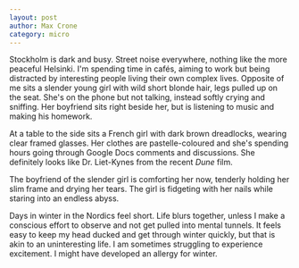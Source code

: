 ```yaml
---
layout: post
author: Max Crone
category: micro
---
```

Stockholm is dark and busy. Street noise everywhere, nothing like the more peaceful Helsinki. I'm spending time in cafés, aiming to work but being distracted by interesting people living their own complex lives. Opposite of me sits a slender young girl with wild short blonde hair, legs pulled up on the seat. She's on the phone but not talking, instead softly crying and sniffing. Her boyfriend sits right beside her, but is listening to music and making his homework.

At a table to the side sits a French girl with dark brown dreadlocks, wearing clear framed glasses. Her clothes are pastelle-coloured and she's spending hours going through Google Docs comments and discussions. She definitely looks like Dr. Liet-Kynes from the recent *Dune* film.

The boyfriend of the slender girl is comforting her now, tenderly holding her slim frame and drying her tears. The girl is fidgeting with her nails while staring into an endless abyss.

Days in winter in the Nordics feel short. Life blurs together, unless I make a conscious effort to observe and not get pulled into mental tunnels. It feels easy to keep my head ducked and get through winter quickly, but that is akin to an uninteresting life. I am sometimes struggling to experience excitement. I might have developed an allergy for winter.
